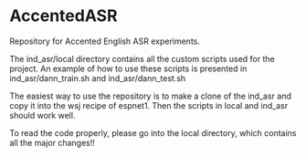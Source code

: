 # AccentedASR
Repository for Accented English ASR experiments.

The ind_asr/local directory contains all the custom scripts used for the project. An example of how to use these scripts is presented in ind_asr/dann_train.sh and ind_asr/dann_test.sh


The easiest way to use the repository is to make a clone of the ind_asr and copy it into the wsj recipe of espnet1. Then the scripts in local and ind_asr should work well.

To read the code properly, please go into the local directory, which contains all the major changes!!
